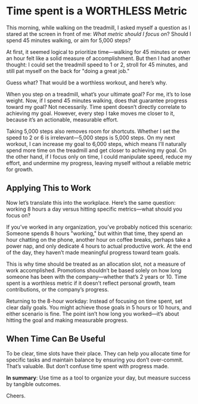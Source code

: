 # Time spent is a WORTHLESS Metric

This morning, while walking on the treadmill, I asked myself a question as I stared at the screen in front of me: _What metric should I focus on_? Should I spend 45 minutes walking, or aim for 5,000 steps?

At first, it seemed logical to prioritize time—walking for 45 minutes or even an hour felt like a solid measure of accomplishment. But then I had another thought: I could set the treadmill speed to 1 or 2, stroll for 45 minutes, and still pat myself on the back for "doing a great job."

Guess what? That would be a worthless workout, and here’s why.

When you step on a treadmill, what’s your ultimate goal? For me, it’s to lose weight. Now, if I spend 45 minutes walking, does that guarantee progress toward my goal? Not necessarily. Time spent doesn’t directly correlate to achieving my goal. However, every step I take moves me closer to it, because it’s an actionable, measurable effort.

Taking 5,000 steps also removes room for shortcuts. Whether I set the speed to 2 or 6 is irrelevant—5,000 steps is 5,000 steps. On my next workout, I can increase my goal to 6,000 steps, which means I’ll naturally spend more time on the treadmill and get closer to achieving my goal. On the other hand, if I focus only on time, I could manipulate speed, reduce my effort, and undermine my progress, leaving myself without a reliable metric for growth.

## Applying This to Work

Now let’s translate this into the workplace. Here’s the same question: working 8 hours a day versus hitting specific metrics—what should you focus on?

If you’ve worked in any organization, you’ve probably noticed this scenario: Someone spends 8 hours "working," but within that time, they spend an hour chatting on the phone, another hour on coffee breaks, perhaps take a power nap, and only dedicate 4 hours to actual productive work. At the end of the day, they haven’t made meaningful progress toward team goals.

This is why time should be treated as an allocation slot, not a measure of work accomplished. Promotions shouldn’t be based solely on how long someone has been with the company—whether that’s 2 years or 10. Time spent is a worthless metric if it doesn’t reflect personal growth, team contributions, or the company’s progress.

Returning to the 8-hour workday: Instead of focusing on time spent, set clear daily goals. You might achieve those goals in 5 hours or 10 hours, and either scenario is fine. The point isn’t how long you worked—it’s about hitting the goal and making measurable progress.

## When Time Can Be Useful

To be clear, time slots have their place. They can help you allocate time for specific tasks and maintain balance by ensuring you don’t over-commit. That’s valuable. But don’t confuse time spent with progress made.

**In summary**: Use time as a tool to organize your day, but measure success by tangible outcomes.

Cheers.
